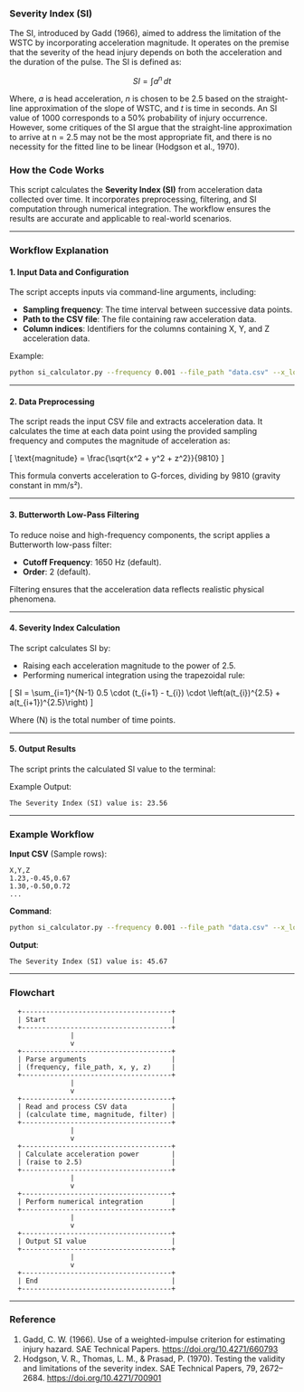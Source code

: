 ### Severity Index (SI)

The SI, introduced by Gadd (1966), aimed to address the limitation of the WSTC by incorporating acceleration magnitude. It operates on the premise that the severity of the head injury depends on both the acceleration and the duration of the pulse. The SI is defined as:

$$ SI =\int_{}^{}a^n \, dt $$

Where, $a$ is head acceleration, $n$ is chosen to be 2.5 based on the straight-line approximation of the slope of WSTC, and $t$ is time in seconds. An SI value of 1000 corresponds to a 50% probability of injury occurrence. However, some critiques of the SI argue that the straight-line approximation to arrive at n = 2.5 may not be the most appropriate fit, and there is no necessity for the fitted line to be linear (Hodgson et al., 1970).

### How the Code Works

This script calculates the **Severity Index (SI)** from acceleration data collected over time. It incorporates preprocessing, filtering, and SI computation through numerical integration. The workflow ensures the results are accurate and applicable to real-world scenarios.

---

### Workflow Explanation

#### 1. Input Data and Configuration
The script accepts inputs via command-line arguments, including:
- **Sampling frequency**: The time interval between successive data points.
- **Path to the CSV file**: The file containing raw acceleration data.
- **Column indices**: Identifiers for the columns containing X, Y, and Z acceleration data.

Example:
```bash
python si_calculator.py --frequency 0.001 --file_path "data.csv" --x_location 2 --y_location 3 --z_location 4
```

---

#### 2. Data Preprocessing
The script reads the input CSV file and extracts acceleration data. It calculates the time at each data point using the provided sampling frequency and computes the magnitude of acceleration as:

\[
\text{magnitude} = \frac{\sqrt{x^2 + y^2 + z^2}}{9810}
\]

This formula converts acceleration to G-forces, dividing by 9810 (gravity constant in mm/s²).

---

#### 3. Butterworth Low-Pass Filtering
To reduce noise and high-frequency components, the script applies a Butterworth low-pass filter:
- **Cutoff Frequency**: 1650 Hz (default).
- **Order**: 2 (default).

Filtering ensures that the acceleration data reflects realistic physical phenomena.

---

#### 4. Severity Index Calculation
The script calculates SI by:
- Raising each acceleration magnitude to the power of 2.5.
- Performing numerical integration using the trapezoidal rule:

\[
SI = \sum_{i=1}^{N-1} 0.5 \cdot (t_{i+1} - t_{i}) \cdot \left(a(t_{i})^{2.5} + a(t_{i+1})^{2.5}\right)
\]

Where \(N\) is the total number of time points.

---

#### 5. Output Results
The script prints the calculated SI value to the terminal:

Example Output:
```
The Severity Index (SI) value is: 23.56
```

---

### Example Workflow

**Input CSV** (Sample rows):
```csv
X,Y,Z
1.23,-0.45,0.67
1.30,-0.50,0.72
...
```

**Command**:
```bash
python si_calculator.py --frequency 0.001 --file_path "data.csv" --x_location 1 --y_location 2 --z_location 3
```

**Output**:
```
The Severity Index (SI) value is: 45.67
```

---

### Flowchart
```plaintext
  +-------------------------------------+
  | Start                               |
  +-------------------------------------+
               |
               v
  +-------------------------------------+
  | Parse arguments                     |
  | (frequency, file_path, x, y, z)     |
  +-------------------------------------+
               |
               v
  +-------------------------------------+
  | Read and process CSV data           |
  | (calculate time, magnitude, filter) |
  +-------------------------------------+
               |
               v
  +-------------------------------------+
  | Calculate acceleration power        |
  | (raise to 2.5)                      |
  +-------------------------------------+
               |
               v
  +-------------------------------------+
  | Perform numerical integration       |
  +-------------------------------------+
               |
               v
  +-------------------------------------+
  | Output SI value                     |
  +-------------------------------------+
               |
               v
  +-------------------------------------+
  | End                                 |
  +-------------------------------------+
```

---

### Reference
1. Gadd, C. W. (1966). Use of a weighted-impulse criterion for estimating injury hazard. SAE Technical Papers. https://doi.org/10.4271/660793
2. Hodgson, V. R., Thomas, L. M., & Prasad, P. (1970). Testing the validity and limitations of the severity index. SAE Technical Papers, 79, 2672–2684. https://doi.org/10.4271/700901
